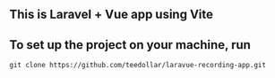 ## This is Laravel + Vue app using Vite

## To set up the project on your machine, run

`git clone https://github.com/teedollar/laravue-recording-app.git`
